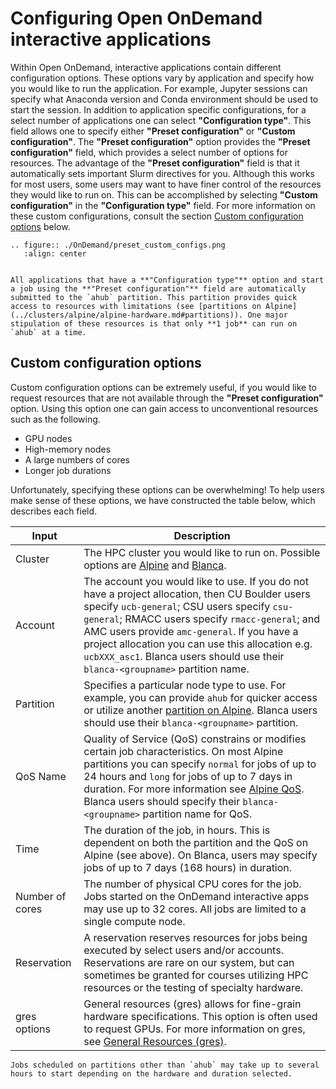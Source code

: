# Configuring Open OnDemand interactive applications

Within Open OnDemand, interactive applications contain different configuration options. These options vary by application and specify how you would like to run the application. For example, Jupyter sessions can specify what Anaconda version and Conda environment should be used to start the session. In addition to application specific configurations, for a select number of applications one can select **"Configuration type"**. This field allows one to specify either **"Preset configuration"** or **"Custom configuration"**. The **"Preset configuration"** option provides the **"Preset configuration"** field, which provides a select number of options for resources. The advantage of the **"Preset configuration"** field is that it automatically sets important Slurm directives for you. Although this works for most users, some users may want to have finer control of the resources they would like to run on. This can be accomplished by selecting **"Custom configuration"** in the **"Configuration type"** field. For more information on these custom configurations, consult the section [Custom configuration options](#custom-configuration-options) below. 

```{eval-rst}
.. figure:: ./OnDemand/preset_custom_configs.png
   :align: center
```

```{important}

All applications that have a **"Configuration type"** option and start a job using the **"Preset configuration"** field are automatically submitted to the `ahub` partition. This partition provides quick access to resources with limitations (see [partitions on Alpine](../clusters/alpine/alpine-hardware.md#partitions)). One major stipulation of these resources is that only **1 job** can run on `ahub` at a time. 

```

## Custom configuration options

Custom configuration options can be extremely useful, if you would like to request resources that are not available through the **"Preset configuration"** option. Using this option one can gain access to unconventional resources such as the following. 

* GPU nodes
* High-memory nodes
* A large numbers of cores
* Longer job durations

Unfortunately, specifying these options can be overwhelming! To help users make sense of these options, we have constructed the table below, which describes each field. 

| Input | Description |
| --- | ----------- |
| Cluster | The HPC cluster you would like to run on. Possible options are [Alpine](../clusters/alpine/index.md) and [Blanca](../clusters/blanca/blanca.md).  |
| Account | The account you would like to use. If you do not have a project allocation, then CU Boulder users specify `ucb-general`; CSU users specify `csu-general`; RMACC users specify `rmacc-general`; and AMC users provide `amc-general`. If you have a project allocation you can use this allocation e.g. `ucbXXX_asc1`. Blanca users should use their `blanca-<groupname>` partition name. |
| Partition | Specifies a particular node type to use. For example, you can provide `ahub` for quicker access or utilize another [partition on Alpine](../clusters/alpine/alpine-hardware.md#partitions).  Blanca users should use their `blanca-<groupname>` partition.  |
| QoS Name | Quality of Service (QoS) constrains or modifies certain job characteristics. On most Alpine partitions you can specify `normal` for jobs of up to 24 hours and `long` for jobs of up to 7 days in duration. For more information see [Alpine QoS](../clusters/alpine/alpine-hardware.md#quality-of-service-qos). Blanca users should specify their `blanca-<groupname>` partition name for QoS. |
| Time| The duration of the job, in hours. This is dependent on both the partition and the QoS on Alpine (see above).  On Blanca, users may specify jobs of up to 7 days (168 hours) in duration. |
| Number of cores | The number of physical CPU cores for the job. Jobs started on the OnDemand interactive apps may use up to 32 cores.  All jobs are limited to a single compute node. |
| Reservation | A reservation reserves resources for jobs being executed by select users and/or accounts. Reservations are rare on our system, but can sometimes be granted for courses utilizing HPC resources or the testing of specialty hardware. | 
| gres options | General resources (gres) allows for fine-grain hardware specifications. This option is often used to request GPUs. For more information on gres, see [General Resources (gres)](../clusters/alpine/alpine-hardware.md#general-resources-gres).| 

```{warning}
Jobs scheduled on partitions other than `ahub` may take up to several hours to start depending on the hardware and duration selected.
```

